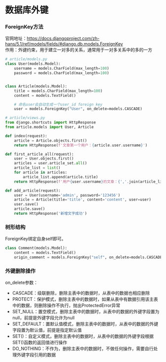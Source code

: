 # 数据库外键
### ForeignKey方法
官网地址：https://docs.djangoproject.com/zh-hans/5.1/ref/models/fields/#django.db.models.ForeignKey <br/>
作用：外键约束，用于建立一对多的关系，通常用于一对多关系中的多的一方<br/>

```python
# article/models.py
class User(models.Model):
    username = models.CharField(max_length=100)
    password = models.CharField(max_length=100)


class Article(models.Model):
    title = models.CharField(max_length=100)
    content = models.TextField()

    # 命名user会自动生成一个user_id foreign key
    user = models.ForeignKey("User", on_delete=models.CASCADE)
```
```python
# article/views.py
from django.shortcuts import HttpResponse
from article.models import User, Article

def index(request):
    article = Article.objects.first()
    return HttpResponse(f'文章第一个用户：{article.user.username}')

def first_article_all(request):
    user = User.objects.first()
    articles = user.article_set.all()
    article_list = list()
    for article in articles:
        article_list.append(article.title)
    return HttpResponse(f'用户{user.username}的文章：{','.join(article_list)}')

def add_article(request):
    user = User(username='admin', password='123456')
    article = Article(title='title', content='content', user=user)
    user.save()
    article.save()
    return HttpResponse('新增文字成功')
```

### 树形结构
ForeignKey绑定自身self即可。
```python
class Comment(models.Model):
    content = models.TextField()
    origin_comment = models.ForeignKey("self", on_delete=models.CASCADE, null=True)
```

### 外键删除操作
on_delete参数：
- CASCADE：级联删除，删除主表中的数据时，从表中的数据也相应删除
- PROTECT：保护模式，删除主表中的数据时，如果从表中有数据引用该主表中的数据，则删除操作不执行，抛出ProtectedError异常
- SET_NULL：置空模式，删除主表中的数据时，从表中的数据的外键字段置为null，前提是外键字段允许为null
- SET_DEFAULT：置默认值模式，删除主表中的数据时，从表中的数据的外键字段置为默认值，前提是指定默认值
- SET()：自定义模式，删除主表中的数据时，从表中的数据的外键字段根据SET()函数的返回值进行操作
- DO_NOTHING：不作为，删除主表中的数据时，不做任何操作，需要自行处理外键字段引用的数据
